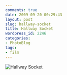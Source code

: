 ```yaml
---
comments: true
date: 2009-09-20 00:29:43
layout: post
slug: hallway-socket
title: Hallway Socket
wordpress_id: 2246
categories:
- PhotoBlog
tags:
- film
---
```


![Hallway Socket](http://ryanfitzer.com/main/wp-content/uploads/2009/09/film-2.jpg)

